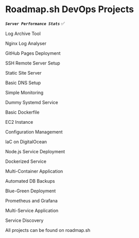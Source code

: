 # Roadmap.sh DevOps Projects

***`Server Performance Stats`*** ✅

Log Archive Tool

Nginx Log Analyser

GitHub Pages Deployment

SSH Remote Server Setup

Static Site Server

Basic DNS Setup

Simple Monitoring

Dummy Systemd Service

Basic Dockerfile

EC2 Instance

Configuration Management

IaC on DigitalOcean

Node.js Service Deployment

Dockerized Service

Multi-Container Application

Automated DB Backups

Blue-Green Deployment

Prometheus and Grafana

Multi-Service Application

Service Discovery

All projects can be found on 
roadmap.sh


